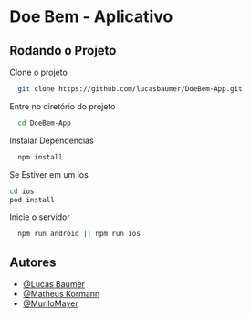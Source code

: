 
# Doe Bem - Aplicativo



## Rodando o Projeto

Clone o projeto

```bash
  git clone https://github.com/lucasbaumer/DoeBem-App.git
```

Entre no diretório do projeto

```bash
  cd DoeBem-App
```

Instalar Dependencias

```bash
  npm install
```
Se Estiver em um ios

```bash
cd ios
pod install
```

Inicie o servidor

```bash
  npm run android || npm run ios
```






## Autores

- [@Lucas Baumer](https://www.github.com/lucasbaumer)
- [@Matheus Kormann](https://www.github.com/matheuskormann)
- [@MuriloMayer](https://www.github.com/MuriloMayer)


